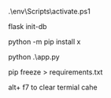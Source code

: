 


.\env\Scripts\activate.ps1

flask init-db

python -m pip install x

python .\app.py 

pip freeze > requirements.txt   

alt+ f7 to clear termial cahe